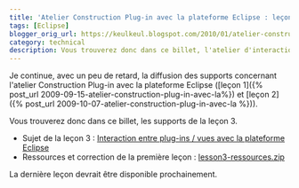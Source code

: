 ```yaml
---
title: 'Atelier Construction Plug-in avec la plateforme Eclipse : leçon 3 / Interaction entre plug-ins / vues'
tags: [Eclipse]
blogger_orig_url: https://keulkeul.blogspot.com/2010/01/atelier-construction-plug-in-avec-la.html
category: technical
description: Vous trouverez donc dans ce billet, l'atelier d'interaction entre plug-ins / vues avec la plateforme Eclipse.
---
```


Je continue, avec un peu de retard, la diffusion des supports concernant l'atelier Construction Plug-in avec la plateforme Eclipse ([leçon 1]({% post_url 2009-09-15-atelier-construction-plug-in-avec-la%}) et [leçon 2]({% post_url 2009-10-07-atelier-construction-plug-in-avec-la %})).
  
Vous trouverez donc dans ce billet, les supports de la leçon 3.  

*   Sujet de la leçon 3 : [Interaction entre plug-ins / vues avec la plateforme Eclipse](http://mbaron.developpez.com/tutoriels/eclipse/interaction-plug-ins-vues-part3/)
*   Ressources et correction de la première leçon : [lesson3-ressources.zip](http://mbaron.developpez.com/tutoriels/eclipse/interaction-plug-ins-vues-part3/fichiers/lesson3-ressources.zip)

La dernière leçon devrait être disponible prochainement.